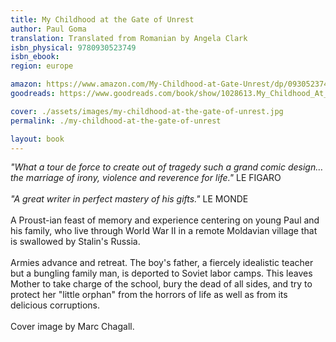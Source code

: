 ```yaml
---
title: My Childhood at the Gate of Unrest
author: Paul Goma
translation: Translated from Romanian by Angela Clark
isbn_physical: 9780930523749
isbn_ebook: 
region: europe

amazon: https://www.amazon.com/My-Childhood-at-Gate-Unrest/dp/0930523741/ref=sr_1_1?keywords=goma+my+childhood+at+the+gate+of+unrest&qid=1573243883&s=books&sr=1-1
goodreads: https://www.goodreads.com/book/show/1028613.My_Childhood_At_The_Gate_Of_Unrest

cover: ./assets/images/my-childhood-at-the-gate-of-unrest.jpg
permalink: ./my-childhood-at-the-gate-of-unrest

layout: book
---
```

*"What a tour de force to create out of tragedy such a grand comic design…the marriage of irony, violence and reverence for life."* LE FIGARO
<br><br>
*"A great writer in perfect mastery of his gifts."* LE MONDE
<br><br>
A Proust-ian feast of memory and experience centering on young Paul and his family, who live through World War II in a remote Moldavian village that is swallowed by Stalin's Russia.
<br><br>
Armies advance and retreat. The boy's father, a fiercely idealistic teacher but a bungling family man, is deported to Soviet labor camps. This leaves Mother to take charge of the school, bury the dead of all sides, and try to protect her "little orphan" from the horrors of life as well as from its delicious corruptions.
<br><br>
Cover image by Marc Chagall.
